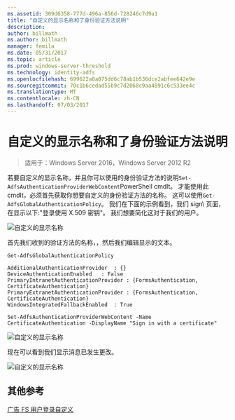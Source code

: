 ```yaml
---
ms.assetid: 309d6358-777d-496a-856d-728246c7d9a1
title: "自定义的显示名称和了身份验证方法说明"
description: 
author: billmath
ms.author: billmath
manager: femila
ms.date: 05/31/2017
ms.topic: article
ms.prod: windows-server-threshold
ms.technology: identity-adfs
ms.openlocfilehash: 699622a8a075dd6c78ab1b536dce2abfee642e9e
ms.sourcegitcommit: 70c1b6cedad55b9c7d2068c9aa4891c6c533ee4c
ms.translationtype: MT
ms.contentlocale: zh-CN
ms.lasthandoff: 07/03/2017
---
```

# <a name="customize-the-display-names-and-descriptions-for-authentication-methods"></a>自定义的显示名称和了身份验证方法说明 

>适用于：Windows Server 2016，Windows Server 2012 R2

若要自定义的显示名称，并且你可以使用的身份验证方法的说明`Set-AdfsAuthenticationProviderWebContent`PowerShell cmdlt。  才能使用此 cmdlt，必须首先获取你想要自定义的身份验证方法的名称。  这可以使用`Get-AdfsGlobalAuthenticationPolicy`。  我们在下面的示例看到，我们 sign\ 页面，在显示以下:"登录使用 X.509 密钥"。  我们想要简化这对于我们的用户。  
  
![自定义的显示名称](media/AD-FS-user-sign-in-customization/ADFS_Customize_Update1.PNG)  
  
首先我们收到的验证方法的名称，，然后我们编辑显示的文本。  
  
 
    Get-AdfsGlobalAuthenticationPolicy  
      
    AdditionalAuthenticationProvider  : {}  
    DeviceAuthenticationEnabled   : False  
    PrimaryIntranetAuthenticationProvider : {FormsAuthentication, CertificateAuthentication}  
    PrimaryExtranetAuthenticationProvider : {FormsAuthentication, CertificateAuthentication}  
    WindowsIntegratedFallbackEnabled  : True  
      
    Set-AdfsAuthenticationProviderWebContent -Name CertificateAuthentication -DisplayName "Sign in with a certificate"  
  
  
![自定义的显示名称](media/AD-FS-user-sign-in-customization/ADFS_Customize_Update2.PNG)  
  
现在可以看到我们显示消息已发生更改。  
  
![自定义的显示名称](media/AD-FS-user-sign-in-customization/ADFS_Customize_Update3.PNG)  

## <a name="additional-references"></a>其他参考 
[广告 FS 用户登录自定义](AD-FS-user-sign-in-customization.md) 
